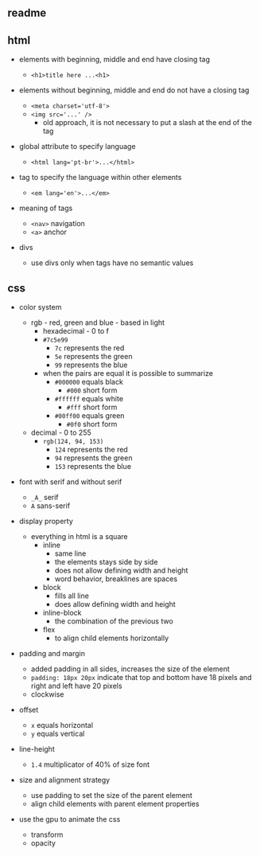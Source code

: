 ## readme

## html

* elements with beginning, middle and end have closing tag
  * ```<h1>title here ...<h1>```
* elements without beginning, middle and end do not have a closing tag
  * ```<meta charset='utf-8'>```
  * ```<img src='...' />```
    * old approach, it is not necessary to put a slash at the end of the tag

* global attribute to specify language
  * ```<html lang='pt-br'>...</html>```
* tag to specify the language within other elements
  * ```<em lang='en'>...</em>```

* meaning of tags
  * ```<nav>``` navigation
  * ```<a>``` anchor

* divs
  * use divs only when tags have no semantic values

## css

* color system
  * rgb - red, green and blue - based in light
    * hexadecimal - 0 to f
    * ```#7c5e99```
      * ```7c``` represents the red
      * ```5e``` represents the green
      * ```99``` represents the blue
    * when the pairs are equal it is possible to summarize
      * ```#000000``` equals black
        * ```#000``` short form
      * ```#ffffff``` equals white
        * ```#fff``` short form
      * ```#00ff00``` equals green
        * ```#0f0``` short form
  * decimal - 0 to 255
    * ```rgb(124, 94, 153)```
      * ```124``` represents the red
      * ```94``` represents the green
      * ```153``` represents the blue

* font with serif and without serif
  * ```_A_``` serif
  * ```A``` sans-serif

* display property
  * everything in html is a square
    * inline
      * same line
      * the elements stays side by side
      * does not allow defining width and height
      * word behavior, breaklines are spaces
    * block
      * fills all line
      * does allow defining width and height
    * inline-block
      * the combination of the previous two
    * flex
      * to align child elements horizontally

* padding and margin
  * added padding in all sides, increases the size of the element
  * ```padding: 18px 20px``` indicate that top and bottom have 18 pixels and right and left have 20 pixels
  * clockwise

* offset
  * ```x``` equals horizontal
  * ```y``` equals vertical

* line-height
  * ```1.4``` multiplicator of 40% of size font

* size and alignment strategy
  * use padding to set the size of the parent element
  * align child elements with parent element properties

* use the gpu to animate the css
  * transform
  * opacity